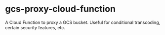 # gcs-proxy-cloud-function
A Cloud Function to proxy a GCS bucket. Useful for conditional transcoding, certain security features, etc.
